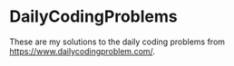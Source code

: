 # DailyCodingProblems

These are my solutions to the daily coding problems from https://www.dailycodingproblem.com/.
